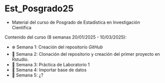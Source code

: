 # Est_Posgrado25
 
- Material del curso de Posgrado de Estadística en Investigación Científica

Contenido del curso (8 semanas 20/01/2025 - 10/03/2025):

- :snowflake: Semana 1: Creación del repositorio *GitHub*
- :deciduous_tree: Semana 2: Clonación del repositorio y creación del primer proyecto en Rstudio.
- :herb: Semana 3: Práctica de Laboratorio 1
- :seedling: Semana 4: Importar base de datos
- :leaves: Semana 5: ¿?
